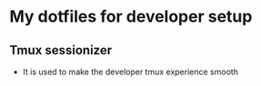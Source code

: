 # My dotfiles for developer setup

## Tmux sessionizer
- It is used to make the developer tmux experience smooth 
